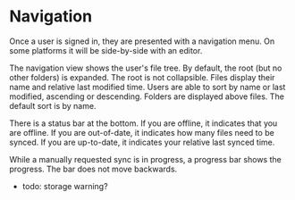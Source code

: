 # Navigation
Once a user is signed in, they are presented with a navigation menu. On some platforms it will be side-by-side with an editor.

The navigation view shows the user's file tree. By default, the root (but no other folders) is expanded. The root is not collapsible. Files display their name and relative last modified time. Users are able to sort by name or last modified, ascending or descending. Folders are displayed above files. The default sort is by name.

There is a status bar at the bottom. If you are offline, it indicates that you are offline. If you are out-of-date, it indicates how many files need to be synced. If you are up-to-date, it indicates your relative last synced time.

While a manually requested sync is in progress, a progress bar shows the progress. The bar does not move backwards.

* todo: storage warning?